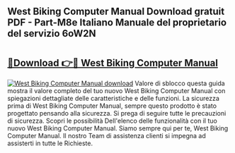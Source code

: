 ## West Biking Computer Manual Download gratuit PDF - Part-M8e Italiano Manuale del proprietario del servizio 6oW2N

# <h2><a href="http://dfbrcun.blite.top/?on=West+Biking+Computer+Manual">🔗Download 👉🔴 West Biking Computer Manual</a></h2>

[![West Biking Computer Manual download](https://i.imgur.com/lujVjoI.png)](http://dfbrcun.blite.top/?on=West+Biking+Computer+Manual)
Valore di sblocco questa guida mostra il valore completo del tuo nuovo West Biking Computer Manual con spiegazioni dettagliate delle caratteristiche e delle funzioni. La sicurezza prima di West Biking Computer Manual, sempre questo prodotto è stato progettato pensando alla sicurezza. Si prega di seguire tutte le precauzioni di sicurezza. Scopri le possibilità Dell'elenco delle funzionalità con il tuo nuovo West Biking Computer Manual. Siamo sempre qui per te, West Biking Computer Manual. Il nostro Team di assistenza clienti si impegna ad assisterti in tutte le Richieste.

